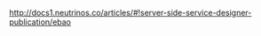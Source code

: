 <a href="http://docs1.neutrinos.co/articles/#!server-side-service-designer-publication/ebao" target="_blank">http://docs1.neutrinos.co/articles/#!server-side-service-designer-publication/ebao</a>
